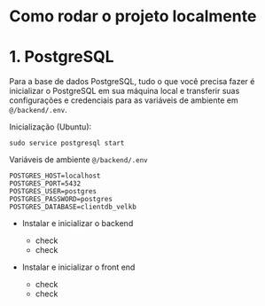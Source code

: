 # Como rodar o projeto localmente


# 1. PostgreSQL

Para a base de dados PostgreSQL, tudo o que você precisa fazer é inicializar o PostgreSQL em sua máquina local e transferir suas configurações e credenciais para as variáveis de ambiente em `@/backend/.env`. 

Inicialização (Ubuntu):
```terminal
sudo service postgresql start
```

Variáveis de ambiente `@/backend/.env`
```.env
POSTGRES_HOST=localhost
POSTGRES_PORT=5432
POSTGRES_USER=postgres
POSTGRES_PASSWORD=postgres
POSTGRES_DATABASE=clientdb_velkb
```

* Instalar e inicializar o backend
    * check
    * check

* Instalar e inicializar o front end
    * check
    * check

